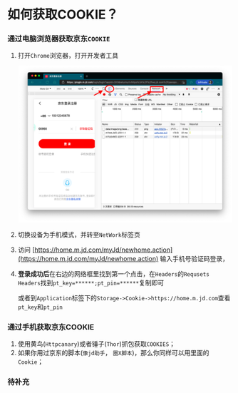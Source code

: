 # 如何获取COOKIE？

### 通过电脑浏览器获取京东`COOKIE`

1.  打开`Chrome`浏览器，打开开发者工具

    ![浏览器示例](/docs/_images/20210528150201.png)

2.  切换设备为手机模式，并转至`NetWork`标签页

3.  访问 [https://home.m.jd.com/myJd/newhome.action](https://home.m.jd.com/myJd/newhome.action) 输入手机号验证码登录，

4.  **登录成功后**在右边的网络框里找到第一个点击，在`Headers`的`Requsets Headers`找到`pt_key=******;pt_pin=******`复制即可

    或者到`Application`标签下的`Storage->Cookie->https://home.m.jd.com`查看`pt_key`和`pt_pin`

### 通过手机获取京东COOKIE

1.  使用黄鸟(`Httpcanary`)或者锤子(`Thor`)抓包获取`COOKIES`；
2.  如果你用过京东的脚本(`像jd助手`， `圈X脚本`)，那么你同样可以用里面的`Cookie`；

### 待补充
